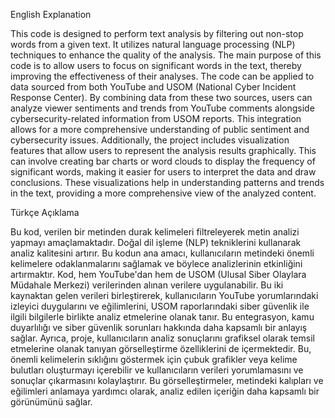 English Explanation

This code is designed to perform text analysis by filtering out non-stop words from a given text. It utilizes natural language processing (NLP) techniques to enhance the quality of the analysis. The main purpose of this code is to allow users to focus on significant words in the text, thereby improving the effectiveness of their analyses.
The code can be applied to data sourced from both YouTube and USOM (National Cyber Incident Response Center). By combining data from these two sources, users can analyze viewer sentiments and trends from YouTube comments alongside cybersecurity-related information from USOM reports. This integration allows for a more comprehensive understanding of public sentiment and cybersecurity issues.
Additionally, the project includes visualization features that allow users to represent the analysis results graphically. This can involve creating bar charts or word clouds to display the frequency of significant words, making it easier for users to interpret the data and draw conclusions. These visualizations help in understanding patterns and trends in the text, providing a more comprehensive view of the analyzed content.



Türkçe Açıklama

Bu kod, verilen bir metinden durak kelimeleri filtreleyerek metin analizi yapmayı amaçlamaktadır. Doğal dil işleme (NLP) tekniklerini kullanarak analiz kalitesini artırır. Bu kodun ana amacı, kullanıcıların metindeki önemli kelimelere odaklanmalarını sağlamak ve böylece analizlerinin etkinliğini artırmaktır.
Kod, hem YouTube'dan hem de USOM (Ulusal Siber Olaylara Müdahale Merkezi) verilerinden alınan verilere uygulanabilir. Bu iki kaynaktan gelen verileri birleştirerek, kullanıcıların YouTube yorumlarındaki izleyici duygularını ve eğilimlerini, USOM raporlarındaki siber güvenlik ile ilgili bilgilerle birlikte analiz etmelerine olanak tanır. Bu entegrasyon, kamu duyarlılığı ve siber güvenlik sorunları hakkında daha kapsamlı bir anlayış sağlar.
Ayrıca, proje, kullanıcıların analiz sonuçlarını grafiksel olarak temsil etmelerine olanak tanıyan görselleştirme özelliklerini de içermektedir. Bu, önemli kelimelerin sıklığını göstermek için çubuk grafikler veya kelime bulutları oluşturmayı içerebilir ve kullanıcıların verileri yorumlamasını ve sonuçlar çıkarmasını kolaylaştırır. Bu görselleştirmeler, metindeki kalıpları ve eğilimleri anlamaya yardımcı olarak, analiz edilen içeriğin daha kapsamlı bir görünümünü sağlar.
